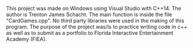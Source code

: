 This project was made on Windows using Visual Studio with C++14.
The author is Trenton James Schacht.
The main function is inside the file "CardGames.cpp".
No third party libraries were used in the making of this program.
The purpose of the project was/is to practice writing code in c++ as well as to submit as a portfolio to Florida Interactive Entertainment Academy (FIEA).
